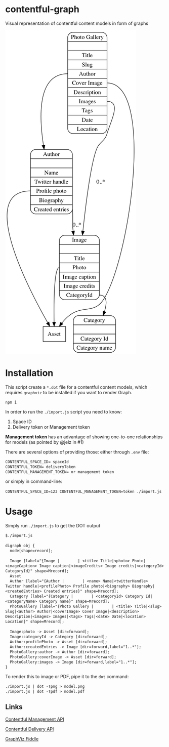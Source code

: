 # contentful-graph
Visual representation of contentful content models in form of graphs

![alt](./samples/PhotoGallery/models.png)


# Installation

This script create a `*.dot` file for a contentful content models, which requires `graphviz` to be installed if you want to render Graph.

```
npm i
```

In order to run the `./import.js` script you need to know:

1. Space ID
2. Delivery token or Management token

**Management token** has an advantage of showing one-to-one relationships for models (as pointed by @jelz in #1)

There are several options of providing those: either through `.env` file:

```
CONTENTFUL_SPACE_ID= spaceId
CONTENTFUL_TOKEN= deliveryToken
CONTENTFUL_MANAGEMENT_TOKEN= or management token
```

or simply in command-line:

`CONTENTFUL_SPACE_ID=123 CONTENTFUL_MANAGEMENT_TOKEN=token ./import.js`


# Usage

Simply run `./import.js` to get the DOT output

```
$./import.js

digraph obj {
  node[shape=record];

  Image [label="{Image |        | <title> Title|<photo> Photo|<imageCaption> Image caption|<imageCredits> Image credits|<categoryId> CategoryId}" shape=Mrecord];
  Asset
  Author [label="{Author |        | <name> Name|<twitterHandle> Twitter handle|<profilePhoto> Profile photo|<biography> Biography|<createdEntries> Created entries}" shape=Mrecord];
  Category [label="{Category |        | <categoryId> Category Id|<categoryName> Category name}" shape=Mrecord];
  PhotoGallery [label="{Photo Gallery |        | <title> Title|<slug> Slug|<author> Author|<coverImage> Cover Image|<description> Description|<images> Images|<tags> Tags|<date> Date|<location> Location}" shape=Mrecord];

  Image:photo -> Asset [dir=forward];
  Image:categoryId -> Category [dir=forward];
  Author:profilePhoto -> Asset [dir=forward];
  Author:createdEntries -> Image [dir=forward,label="1..*"];
  PhotoGallery:author -> Author [dir=forward];
  PhotoGallery:coverImage -> Asset [dir=forward];
  PhotoGallery:images -> Image [dir=forward,label="1..*"];
}
```

To render this to image or PDF, pipe it to the `dot` command:

```
./import.js | dot -Tpng > model.png
./import.js | dot -Tpdf > model.pdf
```

## Links

[Contentful Management API](https://www.contentful.com/developers/docs/references/content-management-api/#/reference/content-types)

[Contentful Delivery API](https://www.contentful.com/developers/docs/references/content-delivery-api/#/reference/content-types)

[GraphViz Fiddle](http://stamm-wilbrandt.de/GraphvizFiddle/)
